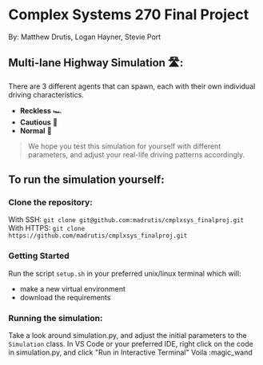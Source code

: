 # Complex Systems 270 Final Project
By: Matthew Drutis, Logan Hayner, Stevie Port

## Multi-lane Highway Simulation 🛣️:

There are 3 different agents that can spawn, each with their own individual driving characteristics.
- **Reckless** 🏎️
- **Cautious** 👵
- **Normal** 🚙

> We hope you test this simulation for yourself with different parameters, and adjust your real-life driving patterns accordingly.
## To run the simulation yourself:
### Clone the repository:
With SSH:
`git clone git@github.com:madrutis/cmplxsys_finalproj.git`
With HTTPS:
`git clone https://github.com/madrutis/cmplxsys_finalproj.git`

### Getting Started
Run the script `setup.sh` in your preferred unix/linux terminal which will:
- make a new virtual environment
- download the requirements

### Running the simulation:
Take a look around simulation.py, and adjust the initial parameters to the `Simulation` class.
In VS Code or your preferred IDE, right click on the code in simulation.py, and click "Run in Interactive Terminal"
Voila :magic_wand
